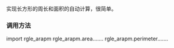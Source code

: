 实现长方形的周长和面积的自动计算，很简单。
### 调用方法
import rgle_arapm
rgle_arapm.area.......
rgle_arapm.perimeter.......
